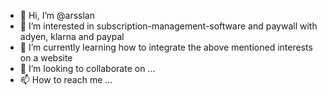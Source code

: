 - 👋 Hi, I’m @arsslan
- 👀 I’m interested in subscription-management-software and paywall with adyen, klarna and paypal
- 🌱 I’m currently learning how to integrate the above mentioned interests on a website
- 💞️ I’m looking to collaborate on ...
- 📫 How to reach me ...

<!---
arsslan/arsslan is a ✨ special ✨ repository because its `README.md` (this file) appears on your GitHub profile.
You can click the Preview link to take a look at your changes.
--->
